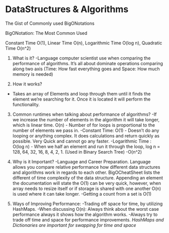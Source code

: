 # DataStructures & Algorithms
 The Gist of Commonly used BigONotations

BigONotation: The Most Common Used

Constant Time O(1),
Linear Time O(n),
Logarithmic Time O(log n),
Quadratic Time O(n^2)

1. What is it?
-Language computer scientist use when comparing the performance of algorithms.
It’s all about dominate operations comparing along two axis (Time: How fast everything goes and Space: How much memory is needed)

2. How it works?
- Takes an array of Elements and loop through them until it finds the element we’re searching for it. Once it is located it will perform the functionality.

3. Common runtimes when talking about performance of algorithms?
-If we increase the number of elements in the algorithm it will take longer, which is linear time. O(n) - Number of for loops is proportional to the number of elements we pass in.
-Constant Time: O(1) - Doesn’t do any looping or anything complex. It does calculations and return quickly as possible. Very Quick and cannot go any faster.
-Logarithmic Time : O(log n) - When we half an element and run it through the loop, log n = 128, 64, 32, 16, 8, 4, 2, 1. (Used in Binary Search Tree)
-O(n^2)

4. Why is it Important?
-Language and Career Preparation. Language allows you compare relative performance how different data structures and algorithms work in regards to each other. BigOCheatSheet lists the different of time complexity of the data structure. Appending an element the documentation will state the O(1) can be very quick, however, when array needs to resize itself or if storage is shared with one another O(n) is used where it can take longer.
-Getting a count from a set is O(1)

5. Ways of Improving Performance:
-Trading off space for time, by utilizing HashMaps.
-When discussing O(n): Always think about the worst case performance always it shows how the algorithm works.
-Always try to trade off time and space for performance improvements.
*HashMaps and Dictionaries are important for swapping for time and space*
